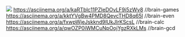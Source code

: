 <a href="https://codeclimate.com/github/DavidDuch0vny/fullstack-javascript-project-44/maintainability"><img src="https://api.codeclimate.com/v1/badges/992d2016a807d365585a/maintainability" /></a>
https://asciinema.org/a/kaRTblc11PZIeDOvLF9i5zWv8 //brain-games
https://asciinema.org/a/kktYVgBw4PMD8QevcTHD8q65l //brain-even
https://asciinema.org/a/fxwpWjeJskknd9lUkJIrKScsL //brain-calc
https://asciinema.org/a/qwOZP0iWMCuNpOojYgzRXkLMs //brain-gcd
